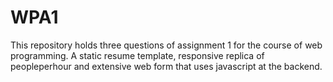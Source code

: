 # WPA1
This repository holds three questions of assignment 1 for the course of web programming. A static resume template, responsive replica of peopleperhour and extensive web form that uses javascript at the backend.
